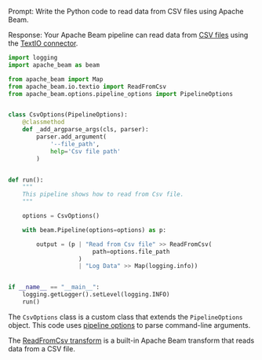 Prompt:
Write the Python code to read data from CSV files using Apache Beam.

Response:
Your Apache Beam pipeline can read data from [CSV files](https://en.wikipedia.org/wiki/Comma-separated_values) using the [TextIO connector](https://beam.apache.org/releases/pydoc/current/apache_beam.io.textio.html).

```python
import logging
import apache_beam as beam

from apache_beam import Map
from apache_beam.io.textio import ReadFromCsv
from apache_beam.options.pipeline_options import PipelineOptions


class CsvOptions(PipelineOptions):
    @classmethod
    def _add_argparse_args(cls, parser):
        parser.add_argument(
            '--file_path',
            help='Csv file path'
        )


def run():
    """
    This pipeline shows how to read from Csv file.
    """

    options = CsvOptions()

    with beam.Pipeline(options=options) as p:

        output = (p | "Read from Csv file" >> ReadFromCsv(
                        path=options.file_path
                    )
                    | "Log Data" >> Map(logging.info))


if __name__ == "__main__":
    logging.getLogger().setLevel(logging.INFO)
    run()
```

The `CsvOptions` class is a custom class that extends the `PipelineOptions` object. This code uses [pipeline options](https://beam.apache.org/documentation/patterns/pipeline-options/) to parse command-line arguments.

The [ReadFromCsv transform](https://beam.apache.org/releases/pydoc/current/apache_beam.io.textio.html#apache_beam.io.textio.ReadFromCsv) is a built-in Apache Beam transform that reads data from a CSV file.
